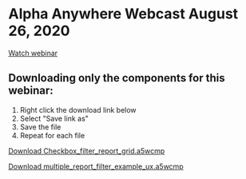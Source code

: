 # Alpha Anywhere Webcast August 26, 2020

[Watch webinar](https://youtu.be/2WqFQytuJM4)

## Downloading only the components for this webinar:

1. Right click the download link below
2. Select "Save link as"
3. Save the file
4. Repeat for each file

<a href="https://github.com/alphaanywhere/Alpha-Anywhere-Webinars/raw/master/August%2026%202020/Checkbox_filter_report_grid.a5wcmp">Download Checkbox_filter_report_grid.a5wcmp</a>

<a href="https://github.com/alphaanywhere/Alpha-Anywhere-Webinars/raw/master/August%2026%202020/multiple_report_filter_example_ux.a5wcmp">Download multiple_report_filter_example_ux.a5wcmp</a>